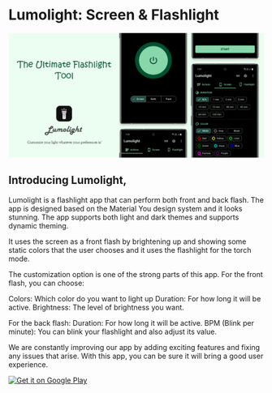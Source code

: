 # Lumolight: Screen & Flashlight

[![Product Name Screen Shot][product-screenshot]](https://play.google.com/store/apps/details?id=com.bitmavrick.lumolight)

## Introducing Lumolight,

Lumolight is a flashlight app that can perform both front and back flash. The app is designed based on the Material You design system and it looks stunning. The app supports both light and dark themes and supports dynamic theming.

It uses the screen as a front flash by brightening up and showing some static colors that the user chooses and it uses the flashlight for the torch mode.

The customization option is one of the strong parts of this app. For the front flash, you can choose:

Colors: Which color do you want to light up
Duration: For how long it will be active.
Brightness: The level of brightness you want.

For the back flash:
Duration: For how long it will be active.
BPM (Blink per minute): You can blink your flashlight and also adjust its value.

We are constantly improving our app by adding exciting features and fixing any issues that arise. With this app, you can be sure it will bring a good user experience.

[product-screenshot]: images/banner.png

<a href='https://play.google.com/store/apps/details?id=com.bitmavrick.lumolight&pcampaignid=pcampaignidMKT-Other-global-all-co-prtnr-py-PartBadge-Mar2515-1'><img alt='Get it on Google Play' src='https://play.google.com/intl/en_us/badges/static/images/badges/en_badge_web_generic.png' height='100' /></a>
